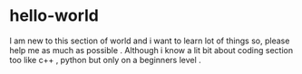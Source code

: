 # hello-world
I am new to this section of world and i want to learn lot of things so, please help me as much as possible .
Although i know a lit bit about coding section too like c++ , python but only on a beginners level  .  
